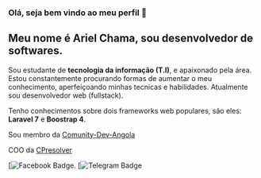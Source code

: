 ### Olá, seja bem vindo ao meu perfil 👋
## Meu nome é Ariel Chama, sou desenvolvedor de softwares.

Sou estudante de **tecnologia da informação (T.I)**, e apaixonado pela área.
Estou constantemente procurando formas de aumentar o meu conhecimento, aperfeiçoando minhas tecnicas e habilidades.
Atualmente sou desenvolvedor web (fullstack).

Tenho conhecimentos sobre dois frameworks web populares, são eles: **Laravel 7** e **Boostrap 4**.

Sou membro da [Comunity-Dev-Angola](https://github.com/Community-Dev-Angola)

COO da [CPresolver](https://github.com/CPresolver)

[![Facebook Badge](https://img.shields.io/badge/facebook-%231877F2.svg?&style=for-the-badge&logo=facebook&logoColor=white&link=https://free.facebook.com/arielrei.ogladiador).
[![Telegram Badge](https://img.shields.io/badge/telegram-%231877F2.svg?&style=for-the-badge&logo=telegram&logoColor=white&link=https://web.telegram.org/#/im?p=@arielchama)
